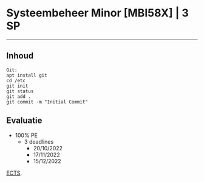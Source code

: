# Systeembeheer Minor [MBI58X] | 3 SP
---

## Inhoud

```
Git:
apt install git
cd /etc
git init
git status
git add .
git commit -m "Initial Commit"

```

## Evaluatie

- 100% PE
    - 3 deadlines
        - 20/10/2022
        - 17/11/2022
        - 15/12/2022


[ECTS](https://onderwijsaanbod.leuven.ucll.be/2022/syllabi/n/MBI95BN.htm#activetab=doelstellingen_idp1984160).